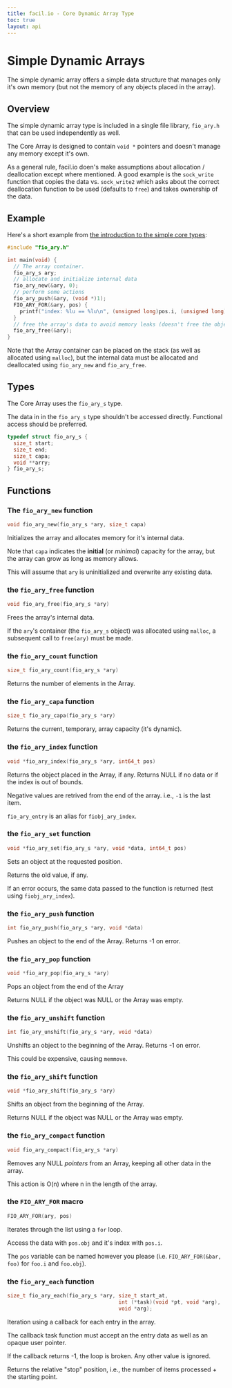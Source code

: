 ```yaml
---
title: facil.io - Core Dynamic Array Type
toc: true
layout: api
---
```

# Simple Dynamic Arrays

The simple dynamic array offers a simple data structure that manages only it's own memory (but not the memory of any objects placed in the array).

## Overview

The simple dynamic array type is included in a single file library, `fio_ary.h` that can be used independently as well.

The Core Array is designed to contain `void *` pointers and doesn't manage any memory except it's own.

As a general rule, facil.io doen's make assumptions about allocation / deallocation except where mentioned. A good example is the `sock_write` function that copies the data vs. `sock_write2` which asks about the correct deallocation function to be used (defaults to `free`) and takes ownership of the data.

## Example

Here's a short example from [the introduction to the simple core types](types.md):

```c
#include "fio_ary.h"

int main(void) {
  // The array container.
  fio_ary_s ary;
  // allocate and initialize internal data
  fio_ary_new(&ary, 0);
  // perform some actions
  fio_ary_push(&ary, (void *)1);
  FIO_ARY_FOR(&ary, pos) {
    printf("index: %lu == %lu\n", (unsigned long)pos.i, (unsigned long)pos.obj);
  }
  // free the array's data to avoid memory leaks (doesn't free the objects)
  fio_ary_free(&ary);
}
```

Note that the Array container can be placed on the stack (as well as allocated using `malloc`), but the internal data must be allocated and deallocated using `fio_ary_new` and `fio_ary_free`.

## Types

The Core Array uses the `fio_ary_s` type.

The data in in the `fio_ary_s` type shouldn't be accessed directly. Functional access should be preferred.

```c
typedef struct fio_ary_s {
  size_t start;
  size_t end;
  size_t capa;
  void **arry;
} fio_ary_s;
```

## Functions

### The `fio_ary_new` function

```c
void fio_ary_new(fio_ary_s *ary, size_t capa)
```

Initializes the array and allocates memory for it's internal data.

Note that `capa` indicates the **initial** (or *minimal*) capacity for the array, but the array can grow as long as memory allows.

This will assume that `ary` is uninitialized and overwrite any existing data.

### the `fio_ary_free` function

```c
void fio_ary_free(fio_ary_s *ary)
```

Frees the array's internal data.

If the `ary`'s container (the `fio_ary_s` object) was allocated using `malloc`, a subsequent call to `free(ary)` must be made.

### the `fio_ary_count` function

```c
size_t fio_ary_count(fio_ary_s *ary)
```

Returns the number of elements in the Array.

### the `fio_ary_capa` function

```c
size_t fio_ary_capa(fio_ary_s *ary)
```

Returns the current, temporary, array capacity (it's dynamic).

### the `fio_ary_index` function

```c
void *fio_ary_index(fio_ary_s *ary, int64_t pos)
```

Returns the object placed in the Array, if any. Returns NULL if no data or if
the index is out of bounds.

Negative values are retrived from the end of the array. i.e., `-1`
is the last item.

`fio_ary_entry` is an alias for `fiobj_ary_index`.

### the `fio_ary_set` function

```c
void *fio_ary_set(fio_ary_s *ary, void *data, int64_t pos)
```

Sets an object at the requested position.

Returns the old value, if any.

If an error occurs, the same data passed to the function is returned (test using `fiobj_ary_index`).

### the `fio_ary_push` function

```c
int fio_ary_push(fio_ary_s *ary, void *data)
```

Pushes an object to the end of the Array. Returns -1 on error.

### the `fio_ary_pop` function

```c
void *fio_ary_pop(fio_ary_s *ary)
```

Pops an object from the end of the Array

Returns NULL if the object was NULL or the Array was empty.

### the `fio_ary_unshift` function

```c
int fio_ary_unshift(fio_ary_s *ary, void *data)
```

Unshifts an object to the beginning of the Array. Returns -1 on error.

This could be expensive, causing `memmove`.

### the `fio_ary_shift` function

```c
void *fio_ary_shift(fio_ary_s *ary)
```

Shifts an object from the beginning of the Array.

Returns NULL if the object was NULL or the Array was empty.


### the `fio_ary_compact` function

```c
void fio_ary_compact(fio_ary_s *ary)
```

Removes any NULL *pointers* from an Array, keeping all other data in the
array.

This action is O(n) where n in the length of the array.

### the `FIO_ARY_FOR` macro

```c
FIO_ARY_FOR(ary, pos)
```

Iterates through the list using a `for` loop.

Access the data with `pos.obj` and it's index with `pos.i`.

The `pos` variable can be named however you please (i.e. `FIO_ARY_FOR(&bar, foo)` for `foo.i` and `foo.obj`).

### the `fio_ary_each` function

```c
size_t fio_ary_each(fio_ary_s *ary, size_t start_at,
                                    int (*task)(void *pt, void *arg),
                                    void *arg);
```

Iteration using a callback for each entry in the array.

The callback task function must accept an the entry data as well as an opaque
user pointer.

If the callback returns -1, the loop is broken. Any other value is ignored.

Returns the relative "stop" position, i.e., the number of items processed +
the starting point.

